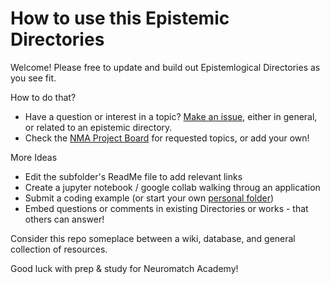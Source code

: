 # How to use this Epistemic Directories
Welcome! Please free to update and build out Epistemlogical Directories as you see fit.

How to do that?
- Have a question or interest in a topic? [Make an issue](https://github.com/Orthogonal-Research-Lab/Neuromatch-Academy/issues), either in general, or related to an epistemic directory. 
- Check the [NMA Project Board](https://github.com/Orthogonal-Research-Lab/Neuromatch-Academy/projects/1) for requested topics, or add your own! 

More Ideas
- Edit the subfolder's ReadMe file to add relevant links
- Create a jupyter notebook / google collab walking throug an application
- Submit a coding example (or start your own [personal folder](https://github.com/Orthogonal-Research-Lab/Neuromatch-Academy/tree/master/Students))
- Embed questions or comments in existing Directories or works - that others can answer!

Consider this repo someplace between a wiki, database, and general collection of resources. 

Good luck with prep & study for Neuromatch Academy!




 
